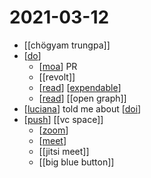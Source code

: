 # 2021-03-12

- [[chögyam trungpa]]
- [[do]]
  - [[moa]] PR
  - [[revolt]]
  - [[read]] [[expendable]]
  - [[read]] [[open graph]]
- [[luciana]] told me about [[doi]]
- [[push]] [[vc space]]
  - [[zoom]]
  - [[meet]]
  - [[jitsi meet]]
  - [[big blue button]]

[//begin]: # "Autogenerated link references for markdown compatibility"
[do]: ../do "Do"
[moa]: ../moa "Moa"
[read]: ../read "Read"
[expendable]: ../expendable "expendable"
[luciana]: ../luciana "Luciana"
[doi]: ../doi "doi"
[push]: ../push "Push"
[zoom]: ../zoom "Zoom"
[meet]: ../meet "Meet"
[//end]: # "Autogenerated link references"